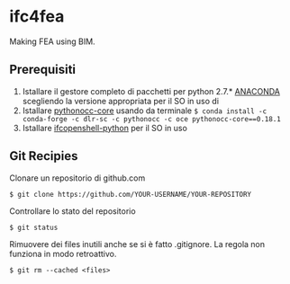 ifc4fea
=======
Making FEA using BIM. 

Prerequisiti
------------
1. Istallare il gestore completo di pacchetti per python 2.7.* [ANACONDA](https://www.anaconda.com/) scegliendo la versione appropriata per il SO in uso di  
2. Istallare [pythonocc-core](http://www.pythonocc.org/) usando da terminale ```$ conda install -c conda-forge -c dlr-sc -c pythonocc -c oce pythonocc-core==0.18.1```
2. Istallare [ifcopenshell-python](http://ifcopenshell.org/python.html) per il SO in uso


Git Recipies
------------

Clonare un repositorio di github.com
```
$ git clone https://github.com/YOUR-USERNAME/YOUR-REPOSITORY

```
Controllare lo stato del repositorio
```
$ git status
```
Rimuovere dei files inutili anche se si è fatto .gitignore. La regola non funziona in modo retroattivo.
```
$ git rm --cached <files>
```
